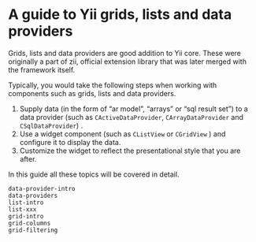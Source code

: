 A guide to Yii grids, lists and data providers
==============================================

Grids, lists and data providers are good addition to Yii core. These were originally
a part of zii, official extension library that was later merged with the framework
itself.

Typically, you would take the following steps when working with components such as grids, lists and data providers.

  1.  Supply data (in the form of “ar model”, “arrays” or “sql result set”) to a data provider (such as `CActiveDataProvider`, `CArrayDataProvider` and `CSqlDataProvider`) .
  2.  Use a widget component (such as `CListView` or `CGridView` ) and configure it to display the data.
  3.  Customize the widget to reflect the presentational style that you are after. 
 
In this guide all these topics will be covered in detail.

~~~
data-provider-intro
data-providers
list-intro
list-xxx
grid-intro
grid-columns
grid-filtering
~~~